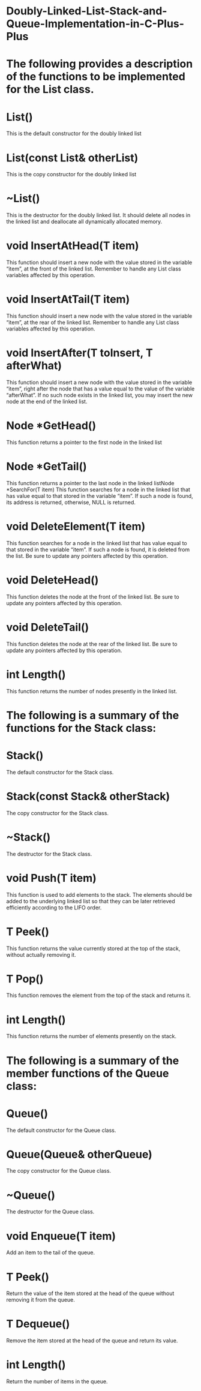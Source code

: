 # Doubly-Linked-List-Stack-and-Queue-Implementation-in-C-Plus-Plus

# The following provides a description of the functions to be implemented for the List class.

# List()
This is the default constructor for the doubly linked list

# List(const List<T>& otherList)
This is the copy constructor for the doubly linked list
  
# ~List()
This is the destructor for the doubly linked list. It should delete all nodes in the linked list and deallocate
all dynamically allocated memory.

# void InsertAtHead(T item)
This function should insert a new node with the value stored in the variable “item”, at the front of the
linked list. Remember to handle any List class variables affected by this operation.

# void InsertAtTail(T item)
This function should insert a new node with the value stored in the variable “item”, at the rear of the
linked list. Remember to handle any List class variables affected by this operation.

# void InsertAfter(T toInsert, T afterWhat)
This function should insert a new node with the value stored in the variable “item”, right after the node
that has a value equal to the value of the variable “afterWhat”. If no such node exists in the linked list,
you may insert the new node at the end of the linked list.

# Node<T> *GetHead()
This function returns a pointer to the first node in the linked list

# Node<T> *GetTail()
This function returns a pointer to the last node in the linked listNode<T> *SearchFor(T item)
This function searches for a node in the linked list that has value equal to that stored in the variable
“item”. If such a node is found, its address is returned, otherwise, NULL is returned.

# void DeleteElement(T item)
This function searches for a node in the linked list that has value equal to that stored in the variable
“item”. If such a node is found, it is deleted from the list. Be sure to update any pointers affected by this
operation.

# void DeleteHead()
This function deletes the node at the front of the linked list. Be sure to update any pointers affected by
this operation.

# void DeleteTail()
This function deletes the node at the rear of the linked list. Be sure to update any pointers affected by this
operation.

# int Length()
This function returns the number of nodes presently in the linked list.

# The following is a summary of the functions for the Stack class:

# Stack()
The default constructor for the Stack class.

# Stack(const Stack<T>& otherStack)
The copy constructor for the Stack class.

# ~Stack()
The destructor for the Stack class.

# void Push(T item)
This function is used to add elements to the stack. The elements should be added to the underlying linked
list so that they can be later retrieved efficiently according to the LIFO order.

# T Peek()
This function returns the value currently stored at the top of the stack, without actually removing it.

# T Pop()
This function removes the element from the top of the stack and returns it.

# int Length()
This function returns the number of elements presently on the stack.

# The following is a summary of the member functions of the Queue class:

# Queue()
The default constructor for the Queue class.

# Queue(Queue<T>& otherQueue)
The copy constructor for the Queue class.

# ~Queue()
The destructor for the Queue class.

# void Enqueue(T item)
Add an item to the tail of the queue.

# T Peek()
Return the value of the item stored at the head of the queue without removing it from the queue.

# T Dequeue()
Remove the item stored at the head of the queue and return its value.

# int Length()
Return the number of items in the queue.
